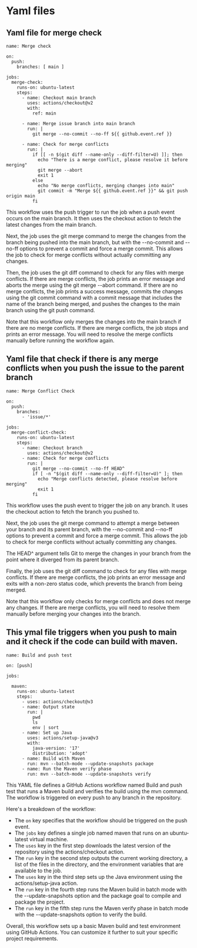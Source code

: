 # Yaml files 

## Yaml file for merge check 


```
name: Merge check

on:
  push:
    branches: [ main ]

jobs:
  merge-check:
    runs-on: ubuntu-latest
    steps:
      - name: Checkout main branch
        uses: actions/checkout@v2
        with:
          ref: main

      - name: Merge issue branch into main branch
        run: |
          git merge --no-commit --no-ff ${{ github.event.ref }}

      - name: Check for merge conflicts
        run: |
          if [[ -n $(git diff --name-only --diff-filter=U) ]]; then
            echo "There is a merge conflict, please resolve it before merging"
            git merge --abort
            exit 1
          else
            echo "No merge conflicts, merging changes into main"
            git commit -m "Merge ${{ github.event.ref }}" && git push origin main
          fi

```

This workflow uses the push trigger to run the job when a push event occurs on the main branch. It then uses the checkout action to fetch the latest changes from the main branch.

Next, the job uses the git merge command to merge the changes from the branch being pushed into the main branch, but with the --no-commit and --no-ff options to prevent a commit and force a merge commit. This allows the job to check for merge conflicts without actually committing any changes.

Then, the job uses the git diff command to check for any files with merge conflicts. If there are merge conflicts, the job prints an error message and aborts the merge using the git merge --abort command. If there are no merge conflicts, the job prints a success message, commits the changes using the git commit command with a commit message that includes the name of the branch being merged, and pushes the changes to the main branch using the git push command.

Note that this workflow only merges the changes into the main branch if there are no merge conflicts. If there are merge conflicts, the job stops and prints an error message. You will need to resolve the merge conflicts manually before running the workflow again.


## Yaml file that check if there is any merge conflicts when you push the issue to the parent branch 

```
name: Merge Conflict Check

on:
  push:
    branches:
      - 'issue/*'

jobs:
  merge-conflict-check:
    runs-on: ubuntu-latest
    steps:
      - name: Checkout branch
        uses: actions/checkout@v2
      - name: Check for merge conflicts
        run: |
          git merge --no-commit --no-ff HEAD^
          if [ -n "$(git diff --name-only --diff-filter=U)" ]; then
            echo "Merge conflicts detected, please resolve before merging"
            exit 1
          fi
```
This workflow uses the push event to trigger the job on any branch. It uses the checkout action to fetch the branch you pushed to.

Next, the job uses the git merge command to attempt a merge between your branch and its parent branch, with the --no-commit and --no-ff options to prevent a commit and force a merge commit. This allows the job to check for merge conflicts without actually committing any changes.

The HEAD^ argument tells Git to merge the changes in your branch from the point where it diverged from its parent branch.

Finally, the job uses the git diff command to check for any files with merge conflicts. If there are merge conflicts, the job prints an error message and exits with a non-zero status code, which prevents the branch from being merged.

Note that this workflow only checks for merge conflicts and does not merge any changes. If there are merge conflicts, you will need to resolve them manually before merging your changes into the branch.


## This ymal file triggers when you push to main and it check if the code can build with maven. 

```
name: Build and push test

on: [push]

jobs:
 
  maven:
    runs-on: ubuntu-latest
    steps:
      - uses: actions/checkout@v3
      - name: Output state
        run: |
          pwd
          ls
          env | sort
      - name: Set up Java
        uses: actions/setup-java@v3
        with:
          java-version: '17'
          distribution: 'adopt'
      - name: Build with Maven
        run: mvn --batch-mode --update-snapshots package
      - name: Run the Maven verify phase
        run: mvn --batch-mode --update-snapshots verify  
```
This YAML file defines a GitHub Actions workflow named Build and push test that runs a Maven build and verifies the build using the mvn command. The workflow is triggered on every push to any branch in the repository.

Here's a breakdown of the workflow:

* The `on` key specifies that the workflow should be triggered on the push event.
* The `jobs` key defines a single job named maven that runs on an ubuntu-latest virtual machine.
* The `uses` key in the first step downloads the latest version of the repository using the actions/checkout action.
* The `run` key in the second step outputs the current working directory, a list of the files in the directory, and the environment variables that are available to the job.
* The `uses` key in the third step sets up the Java environment using the actions/setup-java action.
* The `run` key in the fourth step runs the Maven build in batch mode with the --update-snapshots option and the package goal to compile and package the project.
* The `run` key in the fifth step runs the Maven verify phase in batch mode with the --update-snapshots option to verify the build.

Overall, this workflow sets up a basic Maven build and test environment using GitHub Actions. You can customize it further to suit your specific project requirements.



